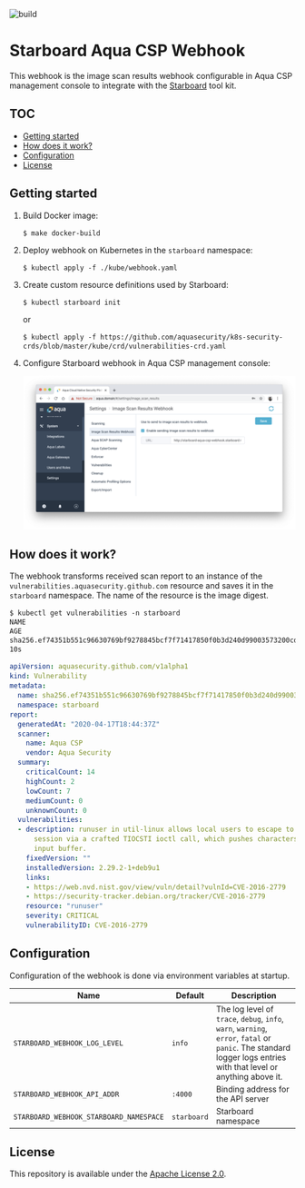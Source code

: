 ![build](https://github.com/aquasecurity/starboard-aqua-csp-webhook/workflows/build/badge.svg)

# Starboard Aqua CSP Webhook

This webhook is the image scan results webhook configurable in Aqua CSP management console to integrate with the
[Starboard] tool kit.

## TOC

- [Getting started](#getting-started)
- [How does it work?](#how-does-it-work)
- [Configuration](#configuration)
- [License](#license)

## Getting started

1. Build Docker image:
   ```
   $ make docker-build
   ```
2. Deploy webhook on Kubernetes in the `starboard` namespace:
   ```
   $ kubectl apply -f ./kube/webhook.yaml
   ```
3. Create custom resource definitions used by Starboard:
   ```
   $ kubectl starboard init
   ```
   or
   ```
   $ kubectl apply -f https://github.com/aquasecurity/k8s-security-crds/blob/master/kube/crd/vulnerabilities-crd.yaml
   ```
4. Configure Starboard webhook in Aqua CSP management console:

   ![](docs/images/settings_webhook.png)

## How does it work?

The webhook transforms received scan report to an instance of the `vulnerabilities.aquasecurity.github.com` resource
and saves it in the `starboard` namespace. The name of the resource is the image digest.

```
$ kubectl get vulnerabilities -n starboard
NAME                                                                      AGE
sha256.ef74351b551c96630769bf9278845bcf7f71417850f0b3d240d99003573200cd   10s
```

```yaml
apiVersion: aquasecurity.github.com/v1alpha1
kind: Vulnerability
metadata:
  name: sha256.ef74351b551c96630769bf9278845bcf7f71417850f0b3d240d99003573200cd
  namespace: starboard
report:
  generatedAt: "2020-04-17T18:44:37Z"
  scanner:
    name: Aqua CSP
    vendor: Aqua Security
  summary:
    criticalCount: 14
    highCount: 2
    lowCount: 7
    mediumCount: 0
    unknownCount: 0
  vulnerabilities:
  - description: runuser in util-linux allows local users to escape to the parent
      session via a crafted TIOCSTI ioctl call, which pushes characters to the terminal's
      input buffer.
    fixedVersion: ""
    installedVersion: 2.29.2-1+deb9u1
    links:
    - https://web.nvd.nist.gov/view/vuln/detail?vulnId=CVE-2016-2779
    - https://security-tracker.debian.org/tracker/CVE-2016-2779
    resource: "runuser"
    severity: CRITICAL
    vulnerabilityID: CVE-2016-2779
```

## Configuration

Configuration of the webhook is done via environment variables at startup.

| Name                                    | Default     | Description                        |
| --------------------------------------- | ----------- | ---------------------------------- |
| `STARBOARD_WEBHOOK_LOG_LEVEL`           | `info`      | The log level of `trace`, `debug`, `info`, `warn`, `warning`, `error`, `fatal` or `panic`. The standard logger logs entries with that level or anything above it.
| `STARBOARD_WEBHOOK_API_ADDR`            | `:4000`     | Binding address for the API server |
| `STARBOARD_WEBHOOK_STARBOARD_NAMESPACE` | `starboard` | Starboard namespace                |

## License

This repository is available under the [Apache License 2.0](https://github.com/aquasecurity/starboard-aqua-csp-webhook/blob/master/LICENSE).

[starboard]: https://github.com/aquasecurity/starboard

